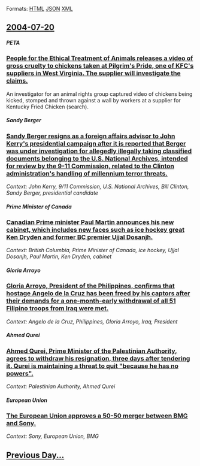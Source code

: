 
Formats: [HTML](2004/07/20/index.html)  [JSON](2004/07/20/index.json)  [XML](2004/07/20/index.xml)  

## [2004-07-20](/news/2004/07/20/index.md)

##### PETA
### [ People for the Ethical Treatment of Animals releases a video of gross cruelty to chickens taken at Pilgrim's Pride, one of KFC's suppliers in West Virginia. The supplier will investigate the claims. ](/news/2004/07/20/people-for-the-ethical-treatment-of-animals-releases-a-video-of-gross-cruelty-to-chickens-taken-at-pilgrim-s-pride-one-of-kfc-s-suppliers.md)
An investigator for an animal rights group captured video of chickens being kicked, stomped and thrown against a wall by workers at a supplier for Kentucky Fried Chicken (search).

##### Sandy Berger
### [ Sandy Berger resigns as a foreign affairs advisor to John Kerry's presidential campaign after it is reported that Berger was under investigation for allegedly illegally taking classified documents belonging to the U.S. National Archives, intended for review by the 9-11 Commission, related to the Clinton administration's handling of millennium terror threats. ](/news/2004/07/20/sandy-berger-resigns-as-a-foreign-affairs-advisor-to-john-kerry-s-presidential-campaign-after-it-is-reported-that-berger-was-under-investig.md)
_Context: John Kerry, 9/11 Commission, U.S. National Archives, Bill Clinton, Sandy Berger, presidential candidate_

##### Prime Minister of Canada
### [ Canadian Prime minister Paul Martin announces his new cabinet, which includes new faces such as ice hockey great Ken Dryden and former BC premier Ujjal Dosanjh. ](/news/2004/07/20/canadian-prime-minister-paul-martin-announces-his-new-cabinet-which-includes-new-faces-such-as-ice-hockey-great-ken-dryden-and-former-bc-p.md)
_Context: British Columbia, Prime Minister of Canada, ice hockey, Ujjal Dosanjh, Paul Martin, Ken Dryden, cabinet_

##### Gloria Arroyo
### [ Gloria Arroyo, President of the Philippines, confirms that hostage Angelo de la Cruz has been freed by his captors after their demands for a one-month-early withdrawal of all 51 Filipino troops from Iraq were met. ](/news/2004/07/20/gloria-arroyo-president-of-the-philippines-confirms-that-hostage-angelo-de-la-cruz-has-been-freed-by-his-captors-after-their-demands-for.md)
_Context: Angelo de la Cruz, Philippines, Gloria Arroyo, Iraq, President_

##### Ahmed Qurei
### [ Ahmed Qurei, Prime Minister of the Palestinian Authority, agrees to withdraw his resignation, three days after tendering it. Qurei is maintaining a threat to quit "because he has no powers". ](/news/2004/07/20/ahmed-qurei-prime-minister-of-the-palestinian-authority-agrees-to-withdraw-his-resignation-three-days-after-tendering-it-qurei-is-maint.md)
_Context: Palestinian Authority, Ahmed Qurei_

##### European Union
### [ The European Union approves a 50-50 merger between BMG and Sony. ](/news/2004/07/20/the-european-union-approves-a-50-50-merger-between-bmg-and-sony.md)
_Context: Sony, European Union, BMG_

## [Previous Day...](/news/2004/07/19/index.md)


